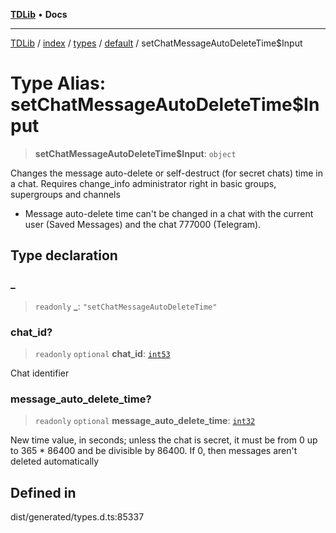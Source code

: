 [**TDLib**](../../../../../../README.md) • **Docs**

***

[TDLib](../../../../../../modules.md) / [index](../../../../../README.md) / [types](../../../README.md) / [default](../README.md) / setChatMessageAutoDeleteTime$Input

# Type Alias: setChatMessageAutoDeleteTime$Input

> **setChatMessageAutoDeleteTime$Input**: `object`

Changes the message auto-delete or self-destruct (for secret chats) time in a chat. Requires change_info administrator right in basic groups, supergroups and channels

- Message auto-delete time can't be changed in a chat with the current user (Saved Messages) and the chat 777000 (Telegram).

## Type declaration

### \_

> `readonly` **\_**: `"setChatMessageAutoDeleteTime"`

### chat\_id?

> `readonly` `optional` **chat\_id**: [`int53`](int53-1.md)

Chat identifier

### message\_auto\_delete\_time?

> `readonly` `optional` **message\_auto\_delete\_time**: [`int32`](int32-1.md)

New time value, in seconds; unless the chat is secret, it must be from 0 up to 365 * 86400 and be divisible by 86400. If 0, then messages aren't deleted automatically

## Defined in

dist/generated/types.d.ts:85337
